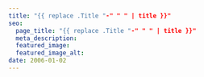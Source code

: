 ```yaml
---
title: "{{ replace .Title "-" " " | title }}"
seo:
  page_title: "{{ replace .Title "-" " " | title }}"
  meta_description:
  featured_image:
  featured_image_alt:
date: 2006-01-02
---
```


